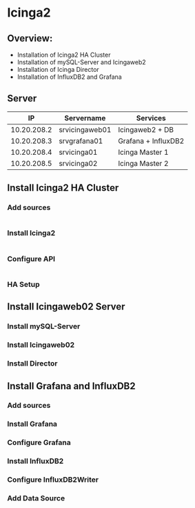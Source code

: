 # Icinga2
## Overview:
- Installation of Icinga2 HA Cluster
- Installation of mySQL-Server and Icingaweb2
- Installation of Icinga Director
- Installation of InfluxDB2 and Grafana
## Server

| IP | Servername | Services |
|---|---|---|
| 10.20.208.2 | srvicingaweb01 | Icingaweb2 + DB |
| 10.20.208.3 | srvgrafana01 | Grafana + InfluxDB2 |
| 10.20.208.4 | srvicinga01 | Icinga Master 1 |
| 10.20.208.5 | srvicinga02 | Icinga Master 2 |

## Install Icinga2 HA Cluster
### Add sources
```bash
```
### Install Icinga2
```bash
```
### Configure API
```bash
```
### HA Setup

## Install Icingaweb02 Server
### Install mySQL-Server
### Install Icingaweb02
### Install Director

## Install Grafana and InfluxDB2
### Add sources
### Install Grafana
### Configure Grafana
### Install InfluxDB2
### Configure InfluxDB2Writer
### Add Data Source